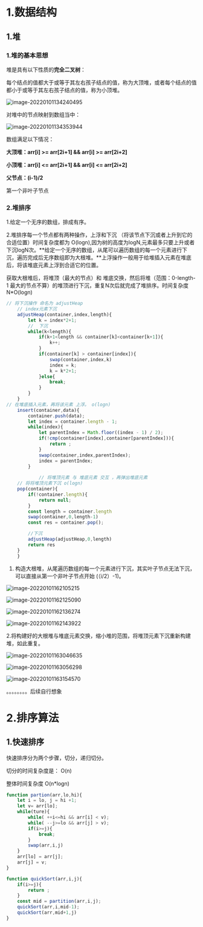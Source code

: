 # 1.数据结构



## 1.堆

### 1.堆的基本思想

堆是具有以下性质的**完全二叉树**：

每个结点的值都大于或等于其左右孩子结点的值，称为大顶堆，或者每个结点的值都小于或等于其左右孩子结点的值，称为小顶堆。

![image-20220101134240495](https://raw.githubusercontent.com/LitterStudent/Cloud-picture/main/image-20220101134240495.png)

对堆中的节点映射到数组当中：

![image-20220101134353944](https://raw.githubusercontent.com/LitterStudent/Cloud-picture/main/image-20220101134353944.png)

数组满足以下情况：

**大顶堆：arr[i] >= arr[2i+1] && arr[i] >= arr[2i+2]**  

**小顶堆：arr[i] <= arr[2i+1] && arr[i] <= arr[2i+2]**   

**父节点：(i-1)/2**

第一个非叶子节点

### 2.堆排序 



1.给定一个无序的数组，排成有序。

2.堆排序每一个节点都有两种操作，上浮和下沉 （将该节点下沉或者上升到它的合适位置）时间复杂度都为 O(logn),因为树的高度为logN,元素最多只要上升或者下沉logN次。**给定一个无序的数组，从尾可以遍历数组的每一个元素进行下沉，遍历完成后无序数组即为大根堆。**上浮操作一般用于给堆插入元素在堆底后，将该堆底元素上浮到合适它的位置。

获取大根堆后，将堆顶（最大的节点）和 堆底交换，然后将堆（范围：0-length-1  最大的节点不算）的堆顶进行下沉，重复N次后就完成了堆排序。时间复杂度 N*O(logn)

```js
// 将下沉操作 命名为 adjustHeap
    // index元素下沉
    adjustHeap(container,index,length){
        let k = index*2+1;
        //  下沉
        while(k<length){
            if(k+1<length && container[k]<container[k+1]){
                k++;
            }
            if(container[k] > container[index]){
                swap(container,index,k)
                index = k;
                k = k*2+1;
            }else{
                break;
            }
        }
    }
// 在堆底插入元素，再将该元素 上浮。 o(logn)
    insert(container,data){
        container.push(data);
        let index = container.length - 1;
        while(index){
            let parentIndex = Math.floor((index - 1) / 2);
            if(!cmp(container[index],container[parentIndex])){
                return ;
            }
            swap(container,index,parentIndex);
            index = parentIndex;
        }
        
            // 将堆顶元素 与 堆底元素 交互 ，再弹出堆底元素  
    // 将将堆顶元素下沉 o(logn)
    pop(container){
        if(!container.length){
            return null;
        }
        const length = container.length
        swap(container,0,length-1)
        const res = container.pop();

        //下沉
        adjustHeap(adjustHeap,0,length)
        return res
    }
    }
```



1. 构造大根堆，从尾遍历数组的每一个元素进行下沉，其实叶子节点无法下沉，可以直接从第一个非叶子节点开始 (（i/2）-1)。

![image-20220101162105215](https://raw.githubusercontent.com/LitterStudent/Cloud-picture/main/image-20220101162105215.png)

![image-20220101162125090](https://raw.githubusercontent.com/LitterStudent/Cloud-picture/main/image-20220101162125090.png)

![image-20220101162136274](https://raw.githubusercontent.com/LitterStudent/Cloud-picture/main/image-20220101162136274.png)

![image-20220101162143922](https://raw.githubusercontent.com/LitterStudent/Cloud-picture/main/image-20220101162143922.png)

2.将构建好的大根堆与堆底元素交换，缩小堆的范围，将堆顶元素下沉重新构建堆，如此重复。

![image-20220101163046635](https://raw.githubusercontent.com/LitterStudent/Cloud-picture/main/image-20220101163046635.png)

![image-20220101163056298](https://raw.githubusercontent.com/LitterStudent/Cloud-picture/main/image-20220101163056298.png)

![image-20220101163154570](https://raw.githubusercontent.com/LitterStudent/Cloud-picture/main/image-20220101163154570.png)

。。。。。。。。后续自行想象



# 2.排序算法



## 1.快速排序

快速排序分为两个步骤，切分，递归切分。

切分的时间复杂度是： O(n)

整体时间复杂度 O(n*logn)

```js
function partion(arr,lo,hi){
    let i = lo, j = hi +1;
    let v= arr[lo];
    while(ture){
        while( ++i<=hi && arr[i] < v);
        while( --j>=lo && arr[j] > v);
        if(i>=j){
            break;
        }
        swap(arr,i,j)
    }
    arr[lo] = arr[j];
    arr[j] = v;
}

function quickSort(arr,i,j){
    if(i>=j){
        return ;
    }
    const mid = partition(arr,i,j);
    quickSort(arr,i,mid-1);
    quickSort(arr,mid+1,j)
}
```

